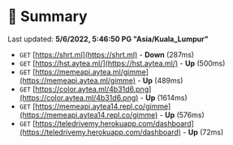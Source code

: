 # 📖 Summary
Last updated: **5/6/2022, 5:46:50 PG "Asia/Kuala_Lumpur"**

- `GET` [https://shrt.ml](https://shrt.ml) - **Down** (287ms)
- `GET` [https://hst.aytea.ml/](https://hst.aytea.ml/) - **Up** (500ms)
- `GET` [https://memeapi.aytea.ml/gimme](https://memeapi.aytea.ml/gimme) - **Up** (489ms)
- `GET` [https://color.aytea.ml/4b31d6.png](https://color.aytea.ml/4b31d6.png) - **Up** (1614ms)
- `GET` [https://memeapi.aytea14.repl.co/gimme](https://memeapi.aytea14.repl.co/gimme) - **Up** (576ms)
- `GET` [https://teledrivemy.herokuapp.com/dashboard](https://teledrivemy.herokuapp.com/dashboard) - **Up** (72ms)
